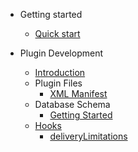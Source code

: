 - Getting started
  - [Quick start](README.md)

- Plugin Development
  - [Introduction](plugins/index.md)
  - Plugin Files
    - [XML Manifest](plugins/files/manifest.md)
  - Database Schema
    - [Getting Started](plugins/database/index.md)
  - [Hooks](plugins/hooks/index.md)
    - [deliveryLimitations](plugins/hooks/deliveryLimitations.md)
